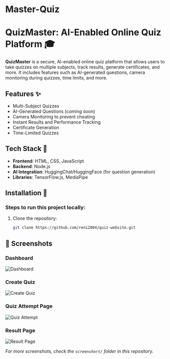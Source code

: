 # Master-Quiz
# QuizMaster: AI-Enabled Online Quiz Platform 🎓

**QuizMaster** is a secure, AI-enabled online quiz platform that allows users to take quizzes on multiple subjects, track results, generate certificates, and more. It includes features such as AI-generated questions, camera monitoring during quizzes, time limits, and more.

## Features ✨

- Multi-Subject Quizzes
- AI-Generated Questions (coming soon)
- Camera Monitoring to prevent cheating
- Instant Results and Performance Tracking
- Certificate Generation
- Time-Limited Quizzes

## Tech Stack 🚀

- **Frontend**: HTML, CSS, JavaScript
- **Backend**: Node.js
- **AI Integration**: HuggingChat/HuggingFace (for question generation)
- **Libraries**: TensorFlow.js, MediaPipe

## Installation 🔧

### Steps to run this project locally:

1. Clone the repository:
   ```bash
   git clone https://github.com/reni2004/quiz-website.git

## 📸 Screenshots

### Dashboard
![Dashboard](screenshort/screenshort22.png)

### Create Quiz
![Create Quiz](screenshort/screenshort3.png)

### Quiz Attempt Page
![Quiz Attempt](screenshort/screenshort14.png)

### Result Page
![Result Page](screenshort/screenshort18.png)

_For more screenshots, check the `screenshort/` folder in this repository._
